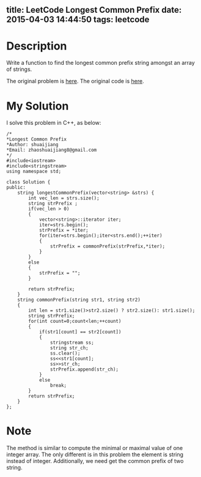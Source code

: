 title: LeetCode Longest Common Prefix
date: 2015-04-03 14:44:50
tags: leetcode
---

# Description
Write a function to find the longest common prefix string amongst an array of strings.

The original problem is [here](https://leetcode.com/problems/longest-common-prefix/ "Problem").
The original code is [here](https://github.com/shuaijiang/LeetCode/blob/master/LongestCommonPrefix.cpp "Code").

<!--more-->

# My Solution
I solve this problem in C++, as below:

	/*
	*Longest Common Prefix 
	*Author: shuaijiang
	*Email: zhaoshuaijiang8@gmail.com
	*/
	#include<iostream>
	#include<stringstream>
	using namespace std;
	
	class Solution {
	public:
	    string longestCommonPrefix(vector<string> &strs) {
	        int vec_len = strs.size();
			string strPrefix ;
			if(vec_len > 0)
			{
				vector<string>::iterator iter;
				iter=strs.begin();
				strPrefix = *iter;
				for(iter=strs.begin();iter<strs.end();++iter)
		        {
		        	strPrefix = commonPrefix(strPrefix,*iter);
		        }
			} 
			else
			{
				strPrefix = "";
			}
	
	        return strPrefix;
	    }
	    string commonPrefix(string str1, string str2)
		{
			int len = str1.size()>str2.size() ? str2.size(): str1.size();
			string strPrefix;
			for(int count=0;count<len;++count)
			{
				if(str1[count] == str2[count])
				{
					stringstream ss;
					string str_ch;
					ss.clear();
					ss<<str1[count];
					ss>>str_ch;
					strPrefix.append(str_ch);	
				}
				else
					break;
			}
			return strPrefix;
		} 
	};

# Note
The method is similar to compute the minimal or maximal value of one integer array. The only different is in this problem the element is string instead of integer. Additionally, we need get the common prefix of two string. 
